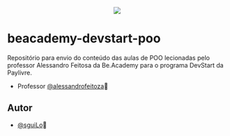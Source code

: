 
<p align="center">
<img src="https://www.beacademy.com.br/wp-content/uploads/2019/11/Logo-Topo.png">
</p>

# beacademy-devstart-poo

Repositório para envio do conteúdo das aulas de POO lecionadas pelo professor Alessandro Feitosa da Be.Academy para o programa DevStart da Paylivre. 


-  Professor [@alessandrofeitoza](https://github.com/alessandrofeitoza)🌵

## Autor

- [@sguiLo](https://github.com/sguiLo)🤠